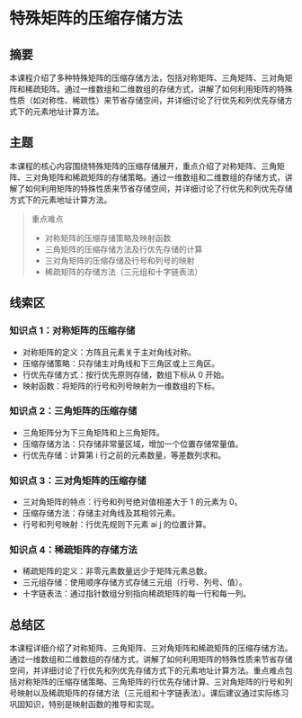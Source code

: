 # 特殊矩阵的压缩存储方法

## 摘要

本课程介绍了多种特殊矩阵的压缩存储方法，包括对称矩阵、三角矩阵、三对角矩阵和稀疏矩阵。通过一维数组和二维数组的存储方式，讲解了如何利用矩阵的特殊性质（如对称性、稀疏性）来节省存储空间，并详细讨论了行优先和列优先存储方式下的元素地址计算方法。

## 主题

本课程的核心内容围绕特殊矩阵的压缩存储展开，重点介绍了对称矩阵、三角矩阵、三对角矩阵和稀疏矩阵的存储策略。通过一维数组和二维数组的存储方式，讲解了如何利用矩阵的特殊性质来节省存储空间，并详细讨论了行优先和列优先存储方式下的元素地址计算方法。

> 重点难点
>
> - 对称矩阵的压缩存储策略及映射函数
> - 三角矩阵的压缩存储方法及行优先存储的计算
> - 三对角矩阵的压缩存储及行号和列号的映射
> - 稀疏矩阵的存储方法（三元组和十字链表法）

## 线索区

### 知识点 1：对称矩阵的压缩存储

- 对称矩阵的定义：方阵且元素关于主对角线对称。
- 压缩存储策略：只存储主对角线和下三角区或上三角区。
- 行优先存储方式：按行优先原则存储，数组下标从 0 开始。
- 映射函数：将矩阵的行号和列号映射为一维数组的下标。

### 知识点 2：三角矩阵的压缩存储

- 三角矩阵分为下三角矩阵和上三角矩阵。
- 压缩存储方法：只存储非常量区域，增加一个位置存储常量值。
- 行优先存储：计算第 i 行之前的元素数量，等差数列求和。

### 知识点 3：三对角矩阵的压缩存储

- 三对角矩阵的特点：行号和列号绝对值相差大于 1 的元素为 0。
- 压缩存储方法：存储主对角线及其相邻元素。
- 行号和列号映射：行优先规则下元素 ai j 的位置计算。

### 知识点 4：稀疏矩阵的存储方法

- 稀疏矩阵的定义：非零元素数量远少于矩阵元素总数。
- 三元组存储：使用顺序存储方式存储三元组（行号、列号、值）。
- 十字链表法：通过指针数组分别指向稀疏矩阵的每一行和每一列。

## 总结区

本课程详细介绍了对称矩阵、三角矩阵、三对角矩阵和稀疏矩阵的压缩存储方法。通过一维数组和二维数组的存储方式，讲解了如何利用矩阵的特殊性质来节省存储空间，并详细讨论了行优先和列优先存储方式下的元素地址计算方法。重点难点包括对称矩阵的压缩存储策略、三角矩阵的行优先存储计算、三对角矩阵的行号和列号映射以及稀疏矩阵的存储方法（三元组和十字链表法）。课后建议通过实际练习巩固知识，特别是映射函数的推导和实现。
